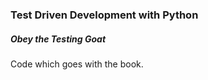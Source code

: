 ### Test Driven Development with Python
##### Obey the Testing Goat

Code which goes with the book.
